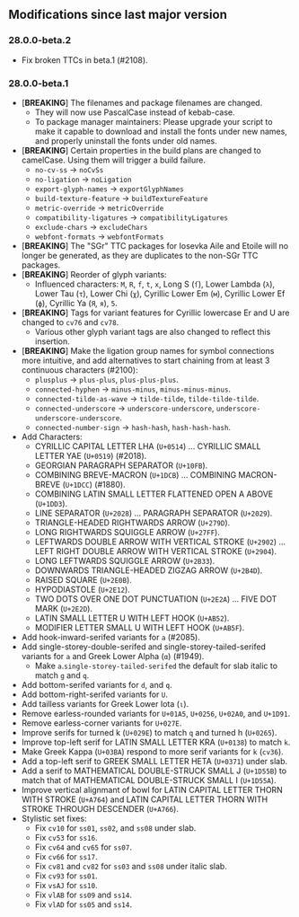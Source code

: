 ## Modifications since last major version

### 28.0.0-beta.2

* Fix broken TTCs in beta.1 (#2108).


### 28.0.0-beta.1

* \[**BREAKING**\] The filenames and package filenames are changed.
   - They will now use PascalCase instead of kebab-case.
   - To package manager maintainers: Please upgrade your script to make it capable to download and install the fonts under new names, and properly uninstall the fonts under old names.
* \[**BREAKING**\] Certain properties in the build plans are changed to camelCase. Using them will trigger a build failure.
   - `no-cv-ss` → `noCvSs`
   - `no-ligation` → `noLigation`
   - `export-glyph-names` → `exportGlyphNames`
   - `build-texture-feature` → `buildTextureFeature`
   - `metric-override` → `metricOverride`
   - `compatibility-ligatures` → `compatibilityLigatures`
   - `exclude-chars` → `excludeChars`
   - `webfont-formats` → `webfontFormats`
* \[**BREAKING**\] The "SGr" TTC packages for Iosevka Aile and Etoile will no longer be generated, as they are duplicates to the non-SGr TTC packages.
* \[**BREAKING**\] Reorder of glyph variants:
   - Influenced characters: `M`, `R`, `f`, `t`, `x`, Long S (`ſ`), Lower Lambda (`λ`), Lower Tau (`τ`), Lower Chi (`χ`), Cyrillic Lower Em (`м`), Cyrillic Lower Ef (`ф`), Cyrillic Ya (`Я`, `я`), `5`.
* \[**BREAKING**\] Tags for variant features for Cyrillic lowercase Er and U are changed to `cv76` and `cv78`.
   - Various other glyph variant tags are also changed to reflect this insertion.
* \[**BREAKING**\] Make the ligation group names for symbol connections more intuitive, and add alternatives to start chaining from at least 3 continuous characters (#2100):
   - `plusplus` → `plus-plus`, `plus-plus-plus`.
   - `connected-hyphen` → `minus-minus`, `minus-minus-minus`.
   - `connected-tilde-as-wave` → `tilde-tilde`, `tilde-tilde-tilde`.
   - `connected-underscore` → `underscore-underscore`, `underscore-underscore-underscore`.
   - `connected-number-sign` → `hash-hash`, `hash-hash-hash`.
* Add Characters:
  - CYRILLIC CAPITAL LETTER LHA (`U+0514`) ... CYRILLIC SMALL LETTER YAE (`U+0519`) (#2018).
  - GEORGIAN PARAGRAPH SEPARATOR (`U+10FB`).
  - COMBINING BREVE-MACRON (`U+1DCB`) ... COMBINING MACRON-BREVE (`U+1DCC`) (#1880).
  - COMBINING LATIN SMALL LETTER FLATTENED OPEN A ABOVE (`U+1DD3`).
  - LINE SEPARATOR (`U+2028`) ... PARAGRAPH SEPARATOR (`U+2029`).
  - TRIANGLE-HEADED RIGHTWARDS ARROW (`U+279D`).
  - LONG RIGHTWARDS SQUIGGLE ARROW (`U+27FF`).
  - LEFTWARDS DOUBLE ARROW WITH VERTICAL STROKE (`U+2902`) ... LEFT RIGHT DOUBLE ARROW WITH VERTICAL STROKE (`U+2904`).
  - LONG LEFTWARDS SQUIGGLE ARROW (`U+2B33`).
  - DOWNWARDS TRIANGLE-HEADED ZIGZAG ARROW (`U+2B4D`).
  - RAISED SQUARE (`U+2E0B`).
  - HYPODIASTOLE (`U+2E12`).
  - TWO DOTS OVER ONE DOT PUNCTUATION (`U+2E2A`) ... FIVE DOT MARK (`U+2E2D`).
  - LATIN SMALL LETTER U WITH LEFT HOOK (`U+AB52`).
  - MODIFIER LETTER SMALL U WITH LEFT HOOK (`U+AB5F`).
* Add hook-inward-serifed variants for `a` (#2085).
* Add single-storey-double-serifed and single-storey-tailed-serifed variants for `a` and Greek Lower Alpha (`α`) (#1949).
  - Make `a`.`single-storey-tailed-serifed` the default for slab italic to match `g` and `q`.
* Add bottom-serifed variants for `d`, and `q`.
* Add bottom-right-serifed variants for `U`.
* Add tailless variants for Greek Lower Iota (`ι`).
* Remove earless-rounded variants for `U+01A5`, `U+0256`, `U+02A0`, and `U+1D91`.
* Remove earless-corner variants for `U+027E`.
* Improve serifs for turned k (`U+029E`) to match `q` and turned h (`U+0265`).
* Improve top-left serif for LATIN SMALL LETTER KRA (`U+0138`) to match `k`.
* Make Greek Kappa (`U+03BA`) respond to more serif variants for `k` (`cv36`).
* Add a top-left serif to GREEK SMALL LETTER HETA (`U+0371`) under slab.
* Add a serif to MATHEMATICAL DOUBLE-STRUCK SMALL J (`U+1D55B`) to match that of MATHEMATICAL DOUBLE-STRUCK SMALL I (`U+1D55A`).
* Improve vertical alignmant of bowl for LATIN CAPITAL LETTER THORN WITH STROKE (`U+A764`) and LATIN CAPITAL LETTER THORN WITH STROKE THROUGH DESCENDER (`U+A766`).
* Stylistic set fixes:
  - Fix `cv10` for `ss01`, `ss02`, and `ss08` under slab.
  - Fix `cv53` for `ss16`.
  - Fix `cv64` and `cv65` for `ss07`.
  - Fix `cv66` for `ss17`.
  - Fix `cv81` and `cv82` for `ss03` and `ss08` under italic slab.
  - Fix `cv93` for `ss01`.
  - Fix `vsAJ` for `ss10`.
  - Fix `vlAB` for `ss09` and `ss14`.
  - Fix `vlAD` for `ss05` and `ss14`.

